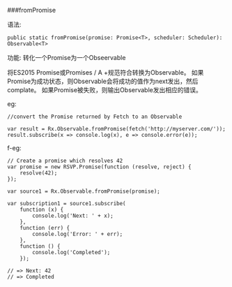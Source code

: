 ###fromPromise

语法:


```
public static fromPromise(promise: Promise<T>, scheduler: Scheduler): Observable<T>
```

功能: 转化一个Promise为一个Obseervable

将ES2015 Promise或Promises / A +规范符合转换为Observable。 如果Promise为成功状态，则Observable会将成功的值作为next发出，然后complate。 如果Promise被失败，则输出Observable发出相应的错误。




eg:




```
//convert the Promise returned by Fetch to an Observable

var result = Rx.Observable.fromPromise(fetch('http://myserver.com/'));
result.subscribe(x => console.log(x), e => console.error(e));
```

f-eg:
```
// Create a promise which resolves 42
var promise = new RSVP.Promise(function (resolve, reject) {
    resolve(42);
});

var source1 = Rx.Observable.fromPromise(promise);

var subscription1 = source1.subscribe(
    function (x) {
        console.log('Next: ' + x);
    },
    function (err) {
        console.log('Error: ' + err);   
    },
    function () {
        console.log('Completed');   
    });

// => Next: 42
// => Completed
```